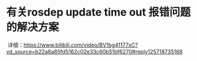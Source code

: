 # 有关rosdep update time out 报错问题的解决方案

​	详细：https://www.bilibili.com/video/BV1bg41177xC?vd_source=b22a8a85fd5162c02e33c60b51bf6270#reply125718735168